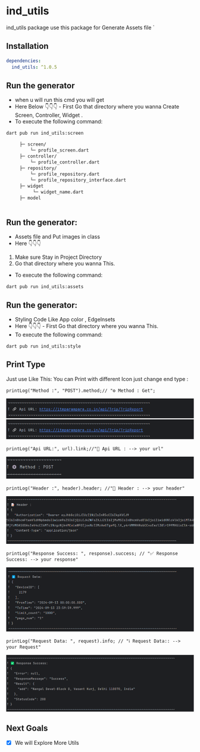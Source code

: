 # ind_utils

ind_utils package use this package for Generate Assets file `

## Installation

```yaml
dependencies:
  ind_utils: ^1.0.5
```
## Run the generator
- when u will run this cmd you will get
- Here Below 👇👇👇 - First Go that directory where you wanna Create Screen, Controller, Widget .
- To execute the following command:
```
dart pub run ind_utils:screen
```
```
     ├─ screen/
         └─ profile_screen.dart
     ├─ controller/
         └─ profile_controller.dart     
     ├─ repository/
         └─ profile_repository.dart       
         └─ profile_repository_interface.dart   
     ├─ widget
          └─ widget_name.dart
     ├─ model
         
```

## Run the generator:
- Assets file and Put images in class
- Here 👇👇👇
1. Make sure Stay in Project Directory
2. Go that directory where you wanna This.

- To execute the following command: 
```
dart pub run ind_utils:assets
```
## Run the generator:
- Styling Code Like App color , EdgeInsets
- Here 👇👇👇 - First Go that directory where you wanna This.
- To execute the following command:
```
dart pub run ind_utils:style
```


## Print Type
Just use Like This: You can Print with different Icon just change end type :
```
printLog("Method :", "POST").method;// "⚙️ Method : Get";
```

![Image Description](https://raw.githubusercontent.com/adobix/ind_utils/refs/heads/main/assets/img_1.png)
![Image Description](https://raw.githubusercontent.com/adobix/ind_utils/refs/heads/main/assets/img_1.png)
```
printLog("Api URL:", url).link;//"🔗 Api URL : --> your url"
```

![Image Description](https://raw.githubusercontent.com/adobix/ind_utils/refs/heads/main/assets/img_2.png)
```
printLog("Header :", header).header; //"📝 Header : --> your header"
```

![Image Description](https://raw.githubusercontent.com/adobix/ind_utils/refs/heads/main/assets/img_3.png)
```
printLog("Response Success: ", response).success; // "✅ Response Success: --> your response"
```

![Image Description](https://raw.githubusercontent.com/adobix/ind_utils/refs/heads/main/assets/img_4.png)
```
printLog("Request Data: ", request).info; // "ℹ️ Request Data:: --> your Request"
```

![Image Description](https://raw.githubusercontent.com/adobix/ind_utils/refs/heads/main/assets/img_5.png)

## Next Goals

- [x] We will Explore More Utils
